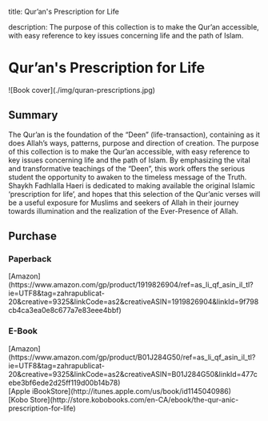 title: Qur’an's Prescription for Life

description: The purpose of this collection is to make the Qur’an accessible, with easy reference to key issues concerning life and the path of Islam.

# Qur’an's Prescription for Life

<div markdown="1" class="cover-image">
![Book cover](./img/quran-prescriptions.jpg)
</div>

## Summary

The Qur’an is the foundation of the “Deen” (life-transaction), containing as it does Allah’s ways, patterns, purpose and direction of creation. The purpose of this collection is to make the Qur’an accessible, with easy reference to key issues concerning life and the path of Islam. By emphasizing the vital and transformative teachings of the “Deen”, this work offers the serious student the opportunity to awaken to the timeless message of the Truth. Shaykh Fadhlalla Haeri is dedicated to making available the original Islamic ‘prescription for life’, and hopes that this selection of the Qur’anic verses will be a useful exposure for Muslims and seekers of Allah in their journey towards illumination and the realization of the Ever-Presence of Allah.

## Purchase

### Paperback

<div markdown="3" class="purchase-link">
[Amazon](https://www.amazon.com/gp/product/1919826904/ref=as_li_qf_asin_il_tl?ie=UTF8&tag=zahrapublicat-20&creative=9325&linkCode=as2&creativeASIN=1919826904&linkId=9f798cb4ca3ea0e8c677a7e83eee4bbf)
</div>

### E-Book

<div markdown="3" class="purchase-link">
[Amazon](https://www.amazon.com/gp/product/B01J284G50/ref=as_li_qf_asin_il_tl?ie=UTF8&tag=zahrapublicat-20&creative=9325&linkCode=as2&creativeASIN=B01J284G50&linkId=477cebe3bf6ede2d25ff119d00b14b78)
</div>

<div markdown="3" class="purchase-link">
[Apple iBookStore](http://itunes.apple.com/us/book/id1145040986)
</div>

<div markdown="3" class="purchase-link">
[Kobo Store](http://store.kobobooks.com/en-CA/ebook/the-qur-anic-prescription-for-life)
</div>